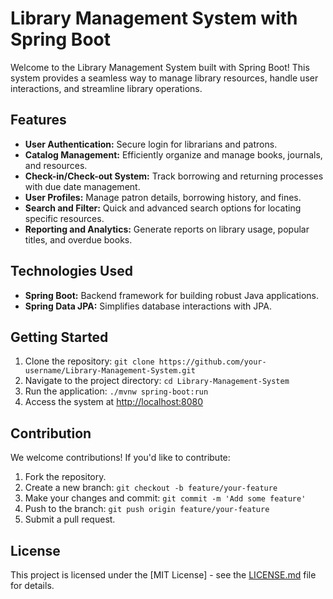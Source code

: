 # Library Management System with Spring Boot

Welcome to the Library Management System built with Spring Boot! This system provides a seamless way to manage library resources, handle user interactions, and streamline library operations.

## Features

- **User Authentication:** Secure login for librarians and patrons.
- **Catalog Management:** Efficiently organize and manage books, journals, and resources.
- **Check-in/Check-out System:** Track borrowing and returning processes with due date management.
- **User Profiles:** Manage patron details, borrowing history, and fines.
- **Search and Filter:** Quick and advanced search options for locating specific resources.
- **Reporting and Analytics:** Generate reports on library usage, popular titles, and overdue books.

## Technologies Used

- **Spring Boot:** Backend framework for building robust Java applications.
- **Spring Data JPA:** Simplifies database interactions with JPA.

## Getting Started

1. Clone the repository: `git clone https://github.com/your-username/Library-Management-System.git`
2. Navigate to the project directory: `cd Library-Management-System`
3. Run the application: `./mvnw spring-boot:run`
4. Access the system at [http://localhost:8080](http://localhost:8080)

## Contribution

We welcome contributions! If you'd like to contribute:

1. Fork the repository.
2. Create a new branch: `git checkout -b feature/your-feature`
3. Make your changes and commit: `git commit -m 'Add some feature'`
4. Push to the branch: `git push origin feature/your-feature`
5. Submit a pull request.

## License

This project is licensed under the [MIT License] - see the [LICENSE.md](LICENSE.md) file for details.


